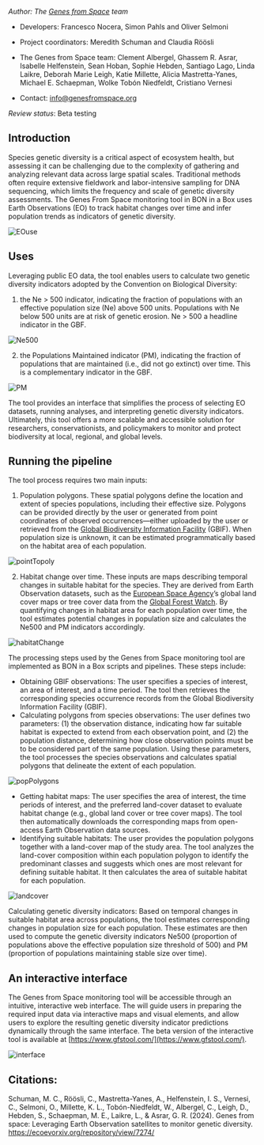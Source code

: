 _Author: The [Genes from Space]("https://www.google.com/url?q=https://teams.issibern.ch/genesfromspace/") team_
- Developers: Francesco Nocera, Simon Pahls and Oliver Selmoni

- Project coordinators: Meredith Schuman and Claudia Röösli
- The Genes from Space team: Clement Albergel, Ghassem R. Asrar, Isabelle Helfenstein, Sean Hoban, Sophie Hebden, Santiago Lago, Linda Laikre, Deborah Marie Leigh, Katie Millette, Alicia Mastretta-Yanes, Michael E. Schaepman, Wolke Tobón Niedfeldt, Cristiano Vernesi
- Contact: info@genesfromspace.org

_Review status_: Beta testing

## Introduction

Species genetic diversity is a critical aspect of ecosystem health, but assessing it can be challenging due to the complexity of gathering and analyzing relevant data across large spatial scales. Traditional methods often require extensive fieldwork and labor-intensive sampling for DNA sequencing, which limits the frequency and scale of genetic diversity assessments. The Genes From Space monitoring tool in BON in a Box uses Earth Observations (EO) to track habitat changes over time and infer population trends as indicators of genetic diversity. 

![EOuse](https://teams.issibern.ch/genesfromspace/wp-content/uploads/sites/80/2025/10/EO_intro-scaled.png)

## Uses

Leveraging public EO data, the tool enables users to calculate two genetic diversity indicators adopted by the Convention on Biological Diversity:

1. the Ne > 500 indicator, indicating the fraction of populations with an effective population size (Ne) above 500 units. Populations with Ne below 500 units are at risk of genetic erosion. Ne > 500 a headline indicator in the GBF.

![Ne500](https://teams.issibern.ch/genesfromspace/wp-content/uploads/sites/80/2025/10/Ne500-1.png)

2. the Populations Maintained indicator (PM), indicating the fraction of populations that are maintained (i.e., did not go extinct) over time. This is a complementary indicator in the GBF. 

![PM](https://teams.issibern.ch/genesfromspace/wp-content/uploads/sites/80/2025/10/PM-scaled.png)

The tool provides an interface that simplifies the process of selecting EO datasets, running analyses, and interpreting genetic diversity indicators. Ultimately, this tool offers a more scalable and accessible solution for researchers, conservationists, and policymakers to monitor and protect biodiversity at local, regional, and global levels.

## Running the pipeline

The tool process requires two main inputs:
1. Population polygons. These spatial polygons define the location and extent of species populations, including their effective size. Polygons can be provided directly by the user or generated from point coordinates of observed occurrences—either uploaded by the user or retrieved from the [Global Biodiversity Information Facility]("https://www.gbif.org") (GBIF). When population size is unknown, it can be estimated programmatically based on the habitat area of each population.

![pointTopoly](https://teams.issibern.ch/genesfromspace/wp-content/uploads/sites/80/2025/10/PopPolygons.png)

2. Habitat change over time. These inputs are maps describing temporal changes in suitable habitat for the species. They are derived from Earth Observation datasets, such as the [European Space Agency]('https://climate.esa.int/en/projects/land-cover/')’s global land cover maps or tree cover data from the [Global Forest Watch]("https://www.globalforestwatch.org/"). By quantifying changes in habitat area for each population over time, the tool estimates potential changes in population size and calculates the Ne500 and PM indicators accordingly.

![habitatChange](https://teams.issibern.ch/genesfromspace/wp-content/uploads/sites/80/2025/10/AreaChange.png)

The processing steps used by the Genes from Space monitoring tool are implemented as BON in a Box scripts and pipelines. These steps include:
- Obtaining GBIF observations: The user specifies a species of interest, an area of interest, and a time period. The tool then retrieves the corresponding species occurrence records from the Global Biodiversity Information Facility (GBIF).
- Calculating polygons from species observations: The user defines two parameters: (1) the observation distance, indicating how far suitable habitat is expected to extend from each observation point, and (2) the population distance, determining how close observation points must be to be considered part of the same population. Using these parameters, the tool processes the species observations and calculates spatial polygons that delineate the extent of each population.

![popPolygons](https://teams.issibern.ch/genesfromspace/wp-content/uploads/sites/80/2025/10/PointsToPoly-scaled.png)
- Getting habitat maps: The user specifies the area of interest, the time periods of interest, and the preferred land-cover dataset to evaluate habitat change (e.g., global land cover or tree cover maps). The tool then automatically downloads the corresponding maps from open-access Earth Observation data sources.
- Identifying suitable habitats: The user provides the population polygons together with a land-cover map of the study area. The tool analyzes the land-cover composition within each population polygon to identify the predominant classes and suggests which ones are most relevant for defining suitable habitat. It then calculates the area of suitable habitat for each population.

![landcover](https://teams.issibern.ch/genesfromspace/wp-content/uploads/sites/80/2025/10/LandcoverToHabitat-scaled.png)

Calculating genetic diversity indicators: Based on temporal changes in suitable habitat area across populations, the tool estimates corresponding changes in population size for each population. These estimates are then used to compute the genetic diversity indicators Ne500 (proportion of populations above the effective population size threshold of 500) and PM (proportion of populations maintaining stable size over time).

## An interactive interface

The Genes from Space monitoring tool will be accessible through an intuitive, interactive web interface. The will guide users in preparing the required input data via interactive maps and visual elements, and allow users to explore the resulting genetic diversity indicator predictions dynamically through the same interface. The beta version of the interactive tool is available at [https://www.gfstool.com/](https://www.gfstool.com/).   

![interface](https://teams.issibern.ch/genesfromspace/wp-content/uploads/sites/80/2025/10/Interface.png)


## Citations:

Schuman, M. C., Röösli, C., Mastretta-Yanes, A., Helfenstein, I. S., Vernesi, C., Selmoni, O., Millette, K. L., Tobón-Niedfeldt, W., Albergel, C., Leigh, D., Hebden, S., Schaepman, M. E., Laikre, L., & Asrar, G. R. (2024). Genes from space: Leveraging Earth Observation satellites to monitor genetic diversity. https://ecoevorxiv.org/repository/view/7274/